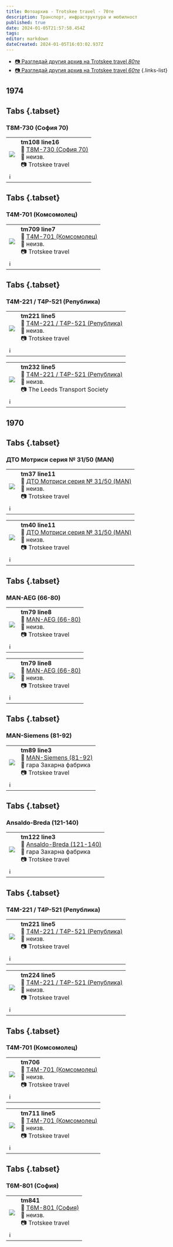 ```yaml
---
title: Фотоархив - Trotskee travel - 70те
description: Транспорт, инфраструктура и мобилност
published: true
date: 2024-01-05T21:57:58.454Z
tags: 
editor: markdown
dateCreated: 2024-01-05T16:03:02.937Z
---
```


- [📷 Разгледай другия архив на Trotskee travel *80те*](/bg/gallery/trotskee-80te)
- [📷 Разгледай другия архив на Trotskee travel *60те*](/bg/gallery/trotskee-60te)
{.links-list}



## 1974

## Tabs {.tabset}
### Т8М-730 (София 70)

<!--следващ пост--> 
<div class="table-responsive"><table style="width:100%"><tr>
<td><img src="https://drive.google.com/uc?id=1_CxG2-GzuaNUed0gVj37XP5uw1vBDTco"></td>
<td><b>tm108 line16</b><br> 🚋 <a href="/bg/public-transport/fleet-list/1970-T8M-730">Т8М-730 (София 70)
</a><br>📌 неизв. <br> 📷 Trotskee travel<br></td></tr>
  <td colspan=2 >ℹ️ </td></table></div>
  
 ## Tabs {.tabset}
### Т4М-701 (Комсомолец)

<!--следващ пост--> 
<div class="table-responsive"><table style="width:100%"><tr>
<td><img src="https://drive.google.com/uc?id=122OfwzffzunNyJHMuN_auU043XF1y8_L"></td>
<td><b>tm709 line7</b><br> 🚋 <a href="/bg/public-transport/fleet-list/1958-T4M-701">Т4М-701 (Комсомолец)
</a><br>📌 неизв. <br> 📷 Trotskee travel<br></td></tr>
  <td colspan=2 >ℹ️ </td></table></div>
  
  
 ## Tabs {.tabset}
### Т4М-221 / Т4Р-521 (Република)

<!--следващ пост--> 
<div class="table-responsive"><table style="width:100%"><tr>
<td><img src="https://drive.google.com/uc?id=1U99AOdTmaoFd-WV-pmG3KGxdhO9G6TQW"></td>
<td><b>tm221 line5</b><br> 🚋 <a href="/bg/public-transport/fleet-list/1951-T4M-221">Т4М-221 / Т4Р-521 (Република)
</a><br>📌 неизв. <br> 📷 Trotskee travel<br></td></tr>
  <td colspan=2 >ℹ️ </td></table></div>
  
<!--следващ пост--> 
<div class="table-responsive"><table style="width:100%"><tr>
<td><img src="https://drive.google.com/uc?id=1IZG0HN3d1VojtD8Rmgelh--aEJ73aMwF"></td>
<td><b>tm232 line5</b><br> 🚋 <a href="/bg/public-transport/fleet-list/1951-T4M-221">Т4М-221 / Т4Р-521 (Република)
</a><br>📌 неизв. <br> 📷 The Leeds Transport Society<br></td></tr>
  <td colspan=2 >ℹ️ </td></table></div>  
  
  
## 1970
## Tabs {.tabset}
### ДТО Мотриси серия № 31/50 (MAN)
<!--следващ пост--> 
<div class="table-responsive"><table style="width:100%"><tr>
<td><img src="https://drive.google.com/uc?id=1cxtZQ-5yx7Dg6HrBYLF6NcvqR3OWacDW"></td>
<td><b>tm37 line11</b><br> 🚋 <a href="/bg/public-transport/fleet-list/1942-DTO-31-51">ДТО Мотриси серия № 31/50 (MAN)</a><br>📌 неизв. <br> 📷 Trotskee travel<br></td></tr>
  <td colspan=2 >ℹ️ </td></table></div>
  
<!--следващ пост--> 
<div class="table-responsive"><table style="width:100%"><tr>
<td><img src="https://drive.google.com/uc?id=1IztZBm18mFMDnZFdfhH4rSwUbgSKO4yh"></td>
<td><b>tm40 line11</b><br> 🚋 <a href="/bg/public-transport/fleet-list/1942-DTO-31-51">ДТО Мотриси серия № 31/50 (MAN)</a><br>📌 неизв. <br> 📷 Trotskee travel<br></td></tr>
  <td colspan=2 >ℹ️ </td></table></div>
  
## Tabs {.tabset}
### MAN-AEG (66-80)

<!--следващ пост--> 
<div class="table-responsive"><table style="width:100%"><tr>
<td><img src="https://drive.google.com/uc?id=1S47SHwt0hV5wsWB7S1BUs0EhM2gJgxSU"></td>
<td><b>tm79 line8</b><br> 🚋 <a href="/bg/public-transport/fleet-list/1931-MAN-AEG">MAN-AEG (66-80)
</a><br>📌 неизв. <br> 📷 Trotskee travel<br></td></tr>
  <td colspan=2 >ℹ️ </td></table></div>
  
<!--следващ пост--> 
<div class="table-responsive"><table style="width:100%"><tr>
<td><img src="https://drive.google.com/uc?id=1Ia4v75L89TgTOBn35nAb7FSoHo2hc0-b"></td>
<td><b>tm79 line8</b><br> 🚋 <a href="/bg/public-transport/fleet-list/1931-MAN-AEG">MAN-AEG (66-80)
</a><br>📌 неизв. <br> 📷 Trotskee travel<br></td></tr>
  <td colspan=2 >ℹ️ </td></table></div>
  
  
## Tabs {.tabset}
### MAN-Siemens (81-92)

<!--следващ пост--> 
<div class="table-responsive"><table style="width:100%"><tr>
<td><img src="https://drive.google.com/uc?id=1eLkNo81pe46M3SjDK7WUtETZCSfbX7SI"></td>
<td><b>tm89 line3</b><br> 🚋 <a href="/bg/public-transport/fleet-list/1935-MAN-Siemens">MAN-Siemens (81-92)
</a><br>📌 гара Захарна фабрика <br> 📷 Trotskee travel<br></td></tr>
  <td colspan=2 >ℹ️ </td></table></div>
  
  
## Tabs {.tabset}
### Ansaldo-Breda (121-140)

<!--следващ пост--> 
<div class="table-responsive"><table style="width:100%"><tr>
<td><img src="https://drive.google.com/uc?id=1j5QHkeg2sVvUqfpQS2iwlQROJsl6b1V0"></td>
<td><b>tm122 line3</b><br> 🚋 <a href="/bg/public-transport/fleet-list/1938-Ansaldo-Breda">Ansaldo-Breda (121-140)
</a><br>📌 гара Захарна фабрика <br> 📷 Trotskee travel<br></td></tr>
  <td colspan=2 >ℹ️ </td></table></div>
    
## Tabs {.tabset}
### Т4М-221 / Т4Р-521 (Република)

<!--следващ пост--> 
<div class="table-responsive"><table style="width:100%"><tr>
<td><img src="https://drive.google.com/uc?id=1EdQlDDesCzJLvqW9eHYN3sEblaDeX-9D"></td>
<td><b>tm221 line5</b><br> 🚋 <a href="/bg/public-transport/fleet-list/1951-T4M-221">Т4М-221 / Т4Р-521 (Република)
</a><br>📌 неизв. <br> 📷 Trotskee travel<br></td></tr>
  <td colspan=2 >ℹ️ </td></table></div>
  
<!--следващ пост--> 
<div class="table-responsive"><table style="width:100%"><tr>
<td><img src="https://drive.google.com/uc?id=1TZy5Og4BtQtQKBF4uGeO-d7dFC_zhtbI"></td>
<td><b>tm224 line5</b><br> 🚋 <a href="/bg/public-transport/fleet-list/1951-T4M-221">Т4М-221 / Т4Р-521 (Република)
</a><br>📌 неизв. <br> 📷 Trotskee travel<br></td></tr>
  <td colspan=2 >ℹ️ </td></table></div>
  
  
## Tabs {.tabset}
### Т4М-701 (Комсомолец)

<!--следващ пост--> 
<div class="table-responsive"><table style="width:100%"><tr>
<td><img src="https://drive.google.com/uc?id=1L7W5pSV5VsOLpF9zaZQ8WoCED9Q4WRer"></td>
<td><b>tm706</b><br> 🚋 <a href="/bg/public-transport/fleet-list/1958-T4M-701">Т4М-701 (Комсомолец)
</a><br>📌 неизв. <br> 📷 Trotskee travel<br></td></tr>
  <td colspan=2 >ℹ️ </td></table></div>
  
  <!--следващ пост--> 
<div class="table-responsive"><table style="width:100%"><tr>
<td><img src="https://drive.google.com/uc?id=1_KHjQqHryyBGUTG6NvGzkIT1Wlo4xRRU"></td>
<td><b>tm711 line5</b><br> 🚋 <a href="/bg/public-transport/fleet-list/1958-T4M-701">Т4М-701 (Комсомолец)
</a><br>📌 неизв. <br> 📷 Trotskee travel<br></td></tr>
  <td colspan=2 >ℹ️ </td></table></div>
  
  
## Tabs {.tabset}
### Т6М-801 (София)

<!--следващ пост--> 
<div class="table-responsive"><table style="width:100%"><tr>
<td><img src="https://drive.google.com/uc?id=1QRlSIuepaMmzzmFGwmZUxNfuCbARLSC7"></td>
<td><b>tm841</b><br> 🚋 <a href="/bg/public-transport/fleet-list/1965-T6M-801">Т6М-801 (София)
</a><br>📌 неизв. <br> 📷 Trotskee travel<br></td></tr>
  <td colspan=2 >ℹ️ </td></table></div>  